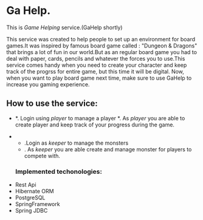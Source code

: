 # Ga Help.

This is *Game Helping* service.(GaHelp shortly)

This service was created to help people to set up an environment for board games.It was inspired by famous board game called :
"Dungeon & Dragons" that brings a lot of fun in our world.But as an regular board game you had to deal with paper, cards, pencils and whatever the forces you to use.This service comes handy when you need to create your character and keep track of the progrss for entire game, but this time it will be digital.
Now, when you want to play board game next time, make sure to use GaHelp to increase you gaming experience.

## How to use the service: 
- *. Login using *player* to manage a player
  *. As *player* you are able to create player and keep track of your progress during the game.
  
- * .Login as *keeper* to manage the monsters
  * . As *keeper* you are able create and manage monster for players to compete with.
  
  ### Implemented techonologies:
* Rest Api
* Hibernate ORM
* PostgreSQL
* SpringFramework
* Spring JDBC
